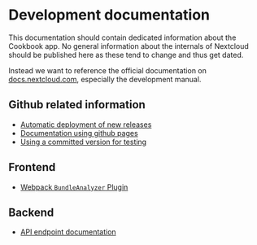# Development documentation

This documentation should contain dedicated information about the Cookbook app.
No general information about the internals of Nextcloud should be published here as these tend to change and thus get dated.

Instead we want to reference the official documentation on [docs.nextcloud.com](https://docs.nextcloud.com), especially the development manual.

## Github related information

- [Automatic deployment of new releases](deployment)
- [Documentation using github pages](docs)
- [Using a committed version for testing](use-autobuild)


## Frontend

- [Webpack `BundleAnalyzer` Plugin](frontend/webpack-bundle-analyzer)


## Backend

- [API endpoint documentation](api/index)